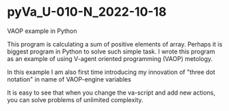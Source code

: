 # pyVa_U-010-N_2022-10-18
VAOP example in Python 

This program is calculating a sum of positive elements of array. Perhaps it is biggest program in Python to solve such simple task. I wrote this program as an example of using V-agent oriented programming (VAOP) metology.

In this example I am also first time introducing my innovation of  "three dot notation" in name of VAOP-engine variables

It is easy to see that when you change the va-script and add new actions, you can solve problems of unlimited complexity.
